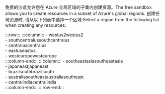 <span data-ttu-id="42fb1-101">免费的沙盒允许您在 Azure 全局区域的子集内创建资源。</span><span class="sxs-lookup"><span data-stu-id="42fb1-101">The free sandbox allows you to create resources in a subset of Azure's global regions.</span></span> <span data-ttu-id="42fb1-102">创建任何资源时, 请从以下列表中选择一个区域:</span><span class="sxs-lookup"><span data-stu-id="42fb1-102">Select a region from the following list when creating any resources:</span></span>

:::row:::
    :::column:::
        - <span data-ttu-id="42fb1-103">westus2</span><span class="sxs-lookup"><span data-stu-id="42fb1-103">westus2</span></span>  
        - <span data-ttu-id="42fb1-104">southcentralus</span><span class="sxs-lookup"><span data-stu-id="42fb1-104">southcentralus</span></span>  
        - <span data-ttu-id="42fb1-105">centralus</span><span class="sxs-lookup"><span data-stu-id="42fb1-105">centralus</span></span>  
        - <span data-ttu-id="42fb1-106">eastus</span><span class="sxs-lookup"><span data-stu-id="42fb1-106">eastus</span></span>  
        - <span data-ttu-id="42fb1-107">westeurope</span><span class="sxs-lookup"><span data-stu-id="42fb1-107">westeurope</span></span>  
    :::column-end:::
    :::column:::
        - <span data-ttu-id="42fb1-108">southeastasia</span><span class="sxs-lookup"><span data-stu-id="42fb1-108">southeastasia</span></span>  
        - <span data-ttu-id="42fb1-109">japaneast</span><span class="sxs-lookup"><span data-stu-id="42fb1-109">japaneast</span></span>  
        - <span data-ttu-id="42fb1-110">brazilsouth</span><span class="sxs-lookup"><span data-stu-id="42fb1-110">brazilsouth</span></span>  
        - <span data-ttu-id="42fb1-111">australiasoutheast</span><span class="sxs-lookup"><span data-stu-id="42fb1-111">australiasoutheast</span></span>  
        - <span data-ttu-id="42fb1-112">centralindia</span><span class="sxs-lookup"><span data-stu-id="42fb1-112">centralindia</span></span>  
    :::column-end:::
:::row-end:::

